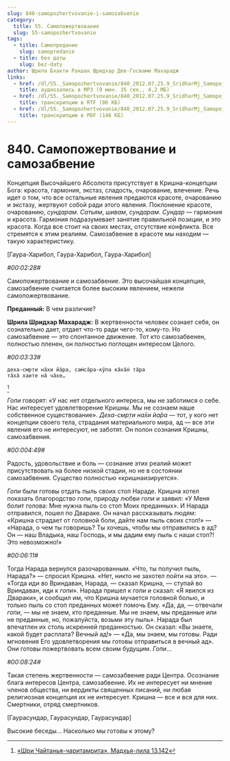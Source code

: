 ```yaml
---
slug: 840-samopozhertvovanie-i-samozabvenie
category:
  title: 55. Самопожертвование
  slug: 55-samopozhertvovanie
tags:
  - title: Самопредание
    slug: samopredanie
  - title: без даты
    slug: bez-daty
author: Шрила Бхакти Ракшак Шридхар Дев-Госвами Махарадж
links:
  - href: /dl/55._Samopozhertvovanie/840_2012.07.25.9_SridharMj_Samopojertvovaniye_i_samozabveniye.mp3
    title: аудиозапись в MP3 (9 мин. 35 сек., 4,2 МБ)
  - href: /dl/55._Samopozhertvovanie/840_2012.07.25.9_SridharMj_Samopojertvovaniye_i_samozabveniye.rtf
    title: транскрипцию в RTF (86 КБ)
  - href: /dl/55._Samopozhertvovanie/840_2012.07.25.9_SridharMj_Samopojertvovaniye_i_samozabveniye.pdf
    title: транскрипцию в PDF (146 КБ)
---
```


# 840. Самопожертвование и самозабвение

Концепция Высочайшего Абсолюта присутствует в Кришна-концепции Бога: красота, гармония, экстаз, сладость, очарование, влечение. Речь идет о том, что все остальные явления предаются красоте, очарованию и экстазу, жертвуют собой ради этого явления. Поклонение красоте, очарованию, *сундарам*. *Сатьям*, *шивам*, *сундарам*. *Сундар* — гармония и красота. Гармония подразумевает занятие правильной позиции, и это красота. Когда все стоит на своих местах, отсутствие конфликта. Все стремятся к этим реалиям. Самозабвение в красоте мы находим — такую характеристику.

[Гаура-Харибол, Гаура-Харибол, Гаура-Харибол]

*#00:02:28#*

Самопожертвование и самозабвение. Это высочайшая концепция, самозабвение считается более высоким явлением, нежели самопожертвование.

**Преданный:** В чем различие?

**Шрила Шридхар Махарадж:** В жертвенности человек сознает себя, он сознательно дает, отдает что-то ради чего-то, кому-то. Но самозабвение — это спонтанное движение. Тот кто самозабвенен, полностью пленен, он полностью поглощен интересом Целого.

*#00:03:33#*

    деха-смр̣ти на̄хи йа̄ра, сам̇са̄ра-кӯпа ка̄ха̄н̇ та̄ра
    та̄ха̄ хаите на̄ ча̄хе…
[^_ftn1]

*Гопи* говорят: «У нас нет отдельного интереса, мы не заботимся о себе. Нас интересует удовлетворение Кришны. Мы не сознаем наше собственное существование». *Деха-смр̣ти на̄хи йа̄ра* — тот, у кого нет концепции своего тела, страдания материального мира, ад — все эти явления его не интересуют, не заботят. Он полон сознания Кришны, самозабвения.

*#00:004:49#*

Радость, удовольствие и боль — сознание этих реалий может присутствовать на более низкой стадии, но не в состоянии самозабвения. Существо полностью «кришнаизируется».

*Гопи* были готовы отдать пыль своих стоп Нараде. Кришна хотел показать благородство *гопи*, природу любви *гопи* и заявил: «У Меня болит голова: Мне нужна пыль со стоп Моих преданных». И Нарада отправился, пошел по Двараке. Он начал рассказывать людям: «Кришна страдает от головной боли, дайте нам пыль своих стоп!» — «Нарада, о чем ты говоришь? Ты хочешь, чтобы мы отправились в ад? Он — наш Владыка, наш Господь, и мы дадим ему пыль с наши стоп?! Это невозможно!»

*#00:06:11#*

Тогда Нарада вернулся разочарованным. «Что, ты получил пыль, Нарада?» — спросил Кришна. «Нет, никто не захотел пойти на это». — «Тогда иди во Вриндаван, Нарада, — сказал Кришна, — ступай во Вриндаван, иди к *гопи*». Нарада пришел к *гопи* и сказал: «Я явился из Двараки», и сообщил им, что Кришна мучается головной болью, и только пыль со стоп преданных может помочь Ему. «Да, да, — отвечали *гопи*, — мы не знаем, кто преданные. Мы не знаем, мы преданные или не преданные, но, пожалуйста, возьми эту пыль». Нарада был впечатлен их столь искренней преданностью. Он сказал: «Вы знаете, какой будет расплата? Вечный ад!» — «Да, мы знаем, мы готовы. Ради мгновения Его удовлетворения мы готовы отправиться в вечный ад». Они готовы пожертвовать всем своим будущим. *Гопи*…

*#00:08:24#*

Такая степень жертвенности — самозабвение ради Центра. Осознание блага интересов Центра, самозабвение. Их не интересует ни мнение членов общества, ни вердикты священных писаний, ни любая религиозная концепция их не интересует. Кришна — все и вся для них. Смертники, отряд смертников.

[Гаурасундар, Гаурасундар, Гаурасундар]

Высокие беседы… Насколько мы готовы к этому?



[^_ftn1]: [«Шри Чайтанья-чаритамрита», Мадхья-лила 13.142](../notes/shri-chajtanya-charitamrita-madhya-lila/shri-chajtanya-charitamrita-madhya-lila-13-142.md)
